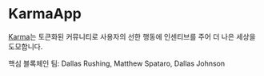 ﻿**Karma**App
===

[Karma](https://www.karmaapp.io/)는 토큰화된 커뮤니티로 사용자의 선한 행동에 인센티브를 주어 더 나은 세상을 도모합니다.

핵심 블록체인 팀: Dallas Rushing, Matthew Spataro, Dallas Johnson